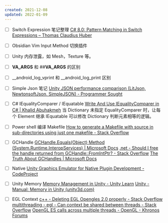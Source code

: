 ```yaml
---
created: 2021-12-08
updated: 2022-01-09
---
```

- [ ] Switch Expression 笔记整理
 [C# 8.0: Pattern Matching in Switch Expressions – Thomas Claudius Huber](https://www.thomasclaudiushuber.com/2021/02/25/c-9-0-pattern-matching-in-switch-expressions/)
- [ ]  Obsidian Vim Input Method 切换插件
- [ ] Unity 内存泄露，如 Mesh，Texture 等。
- [ ]  __VA_ARGS__ 和 ##__VA_ARGS__ 的区别
- [ ]   __android_log_vprint 和 __android_log_print 区别
- [ ]   Simple Json 笔记
 [Unity JSON performance comparison (LitJson, NewtonsoftJson, SimpleJSON) - Programmer Sought](https://programmersought.com/article/96576253892/)
- [ ] C# IEqualityComparer / IEquatable
 [Write And Use IEqualityComparer in C# | Khalid Abuhakmeh](https://khalidabuhakmeh.com/write-and-use-iequalitycomparer)
        当 Dictionary 未指定 EqualityComparer 时，让每个 Element 继承 IEquatable 可以修改 Dictionary 判断元素相等的逻辑。
- [ ] Power shell 编译 Makefile
 [How to generate a Makefile with source in sub-directories using just one makefile - Stack Overflow](https://stackoverflow.com/questions/231229/how-to-generate-a-makefile-with-source-in-sub-directories-using-just-one-makefil)

 - [ ] GCHandle
     [GCHandle.Equals(Object) Method (System.Runtime.InteropServices) | Microsoft Docs](https://docs.microsoft.com/en-us/dotnet/api/system.runtime.interopservices.gchandle.equals?view=net-6.0)
     [.net - Should I free the handle returned from GCHandle::FromIntPtr? - Stack Overflow](https://stackoverflow.com/questions/22091437/should-i-free-the-handle-returned-from-gchandlefromintptr)
    [The Truth About GCHandles | Microsoft Docs](https://docs.microsoft.com/en-us/archive/blogs/clyon/the-truth-about-gchandles)

- [ ] Native
[Unity Graphics Emulator for Native Plugin Development - CodeProject](https://www.codeproject.com/Articles/1216876/Unity-Graphics-Emulator-for-Native-Plugin-Developm)

- [ ] Unity Memory
    [Memory Management in Unity - Unity Learn](https://learn.unity.com/tutorial/memory-management-in-unity#)
    [Unity - Manual: Memory in Unity (unity3d.com)](https://docs.unity3d.com/2022.1/Documentation/Manual/performance-memory-overview.html)

- [ ] EGL Context
    [c++ - Deleting EGL Opengles 2.0 properly - Stack Overflow](https://stackoverflow.com/questions/29284904/deleting-egl-opengles-2-0-properly)
    [multithreading - egl - Can context be shared between threads - Stack Overflow](https://stackoverflow.com/questions/11726650/egl-can-context-be-shared-between-threads)
    [OpenGL ES calls across multiple threads - OpenGL - Khronos Forums](https://community.khronos.org/t/opengl-es-calls-across-multiple-threads/1107)